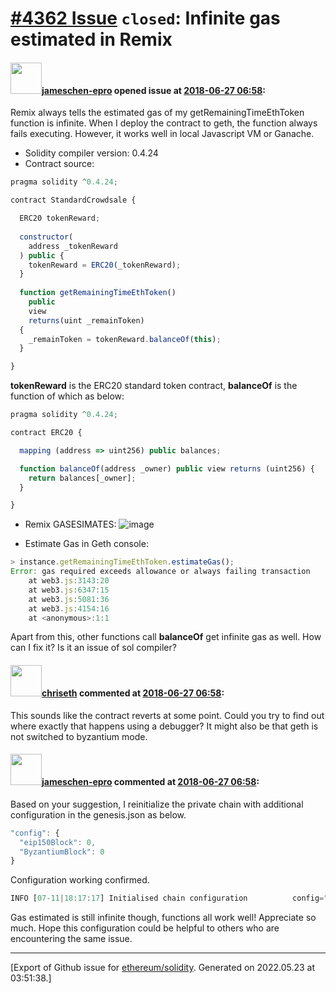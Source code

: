 # [\#4362 Issue](https://github.com/ethereum/solidity/issues/4362) `closed`: Infinite gas estimated in Remix

#### <img src="https://avatars.githubusercontent.com/u/39472215?v=4" width="50">[jameschen-epro](https://github.com/jameschen-epro) opened issue at [2018-06-27 06:58](https://github.com/ethereum/solidity/issues/4362):

Remix always tells the estimated gas of my getRemainingTimeEthToken function is infinite. When I deploy the contract to geth, the function always fails executing. However, it works well in local Javascript VM or Ganache.
* Solidity compiler version: 0.4.24
* Contract source:
```javascript
pragma solidity ^0.4.24;

contract StandardCrowdsale {

  ERC20 tokenReward;
      
  constructor(
    address _tokenReward
  ) public {
    tokenReward = ERC20(_tokenReward);
  }
 
  function getRemainingTimeEthToken()
    public
    view
    returns(uint _remainToken)
  {
    _remainToken = tokenReward.balanceOf(this);
  }

}
```
**tokenReward** is the ERC20 standard token contract, **balanceOf** is the function of which as below:
```javascript
pragma solidity ^0.4.24;

contract ERC20 {

  mapping (address => uint256) public balances;

  function balanceOf(address _owner) public view returns (uint256) {
    return balances[_owner];
  }

}
```

* Remix GASESIMATES:
![image](https://user-images.githubusercontent.com/39472215/41957440-eca8f8b4-7a21-11e8-9e11-fdf24c59e1d4.png)

* Estimate Gas in Geth console:
```javascript
> instance.getRemainingTimeEthToken.estimateGas();
Error: gas required exceeds allowance or always failing transaction
    at web3.js:3143:20
    at web3.js:6347:15
    at web3.js:5081:36
    at web3.js:4154:16
    at <anonymous>:1:1
```

Apart from this, other functions call **balanceOf** get infinite gas as well.
How can I fix it? Is it an issue of sol compiler?



#### <img src="https://avatars.githubusercontent.com/u/9073706?v=4" width="50">[chriseth](https://github.com/chriseth) commented at [2018-06-27 06:58](https://github.com/ethereum/solidity/issues/4362#issuecomment-403824883):

This sounds like the contract reverts at some point. Could you try to find out where exactly that happens using a debugger? It might also be that geth is not switched to byzantium mode.

#### <img src="https://avatars.githubusercontent.com/u/39472215?v=4" width="50">[jameschen-epro](https://github.com/jameschen-epro) commented at [2018-06-27 06:58](https://github.com/ethereum/solidity/issues/4362#issuecomment-404104408):

Based on your suggestion, I reinitialize the private chain with additional configuration in the genesis.json as below.
```javascript
"config": {
  "eip150Block": 0,
  "ByzantiumBlock": 0
}
```
Configuration working confirmed.
```javascript
INFO [07-11|18:17:17] Initialised chain configuration          config="{ChainID: 2828 Homestead: 0 DAO: 0 DAOSupport: true EIP150: 0 EIP155: 0 EIP158: 0 Byzantium: 0 Constantinople: <nil> Engine: unknown}"
```
Gas estimated is still infinite though, functions all work well! Appreciate so much.
Hope this configuration could be helpful to others who are encountering the same issue.


-------------------------------------------------------------------------------



[Export of Github issue for [ethereum/solidity](https://github.com/ethereum/solidity). Generated on 2022.05.23 at 03:51:38.]
